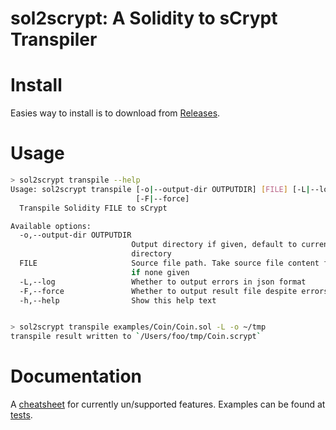 # sol2scrypt: A Solidity to sCrypt Transpiler

# Install
Easies way to install is to download from [Releases](https://github.com/sCrypt-Inc/sol2scrypt/releases).

# Usage
```sh
> sol2scrypt transpile --help                
Usage: sol2scrypt transpile [-o|--output-dir OUTPUTDIR] [FILE] [-L|--log] 
                            [-F|--force]
  Transpile Solidity FILE to sCrypt

Available options:
  -o,--output-dir OUTPUTDIR
                           Output directory if given, default to current
                           directory
  FILE                     Source file path. Take source file content from stdin
                           if none given
  -L,--log                 Whether to output errors in json format
  -F,--force               Whether to output result file despite errors
  -h,--help                Show this help text


> sol2scrypt transpile examples/Coin/Coin.sol -L -o ~/tmp
transpile result written to `/Users/foo/tmp/Coin.scrypt`
```

  # Documentation
  A [cheatsheet](https://github.com/sCrypt-Inc/sol2scrypt/tree/master/docs) for currently un/supported features. Examples can be found at [tests](https://github.com/sCrypt-Inc/sol2scrypt/tree/master/test/golden).